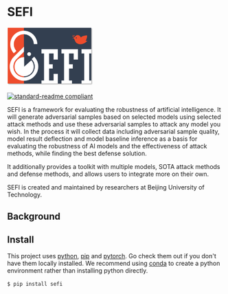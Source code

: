 # SEFI
<img src="https://github.com/NeoSunJZ/Canary_Master/blob/main/logo.png?raw=true" width="200">

[![standard-readme compliant](https://img.shields.io/badge/readme%20style-standard-brightgreen.svg?style=flat-square)](https://github.com/RichardLitt/standard-readme)

SEFI is a framework for evaluating the robustness of artificial intelligence. It will generate adversarial samples based on selected models using selected attack methods and use these adversarial samples to attack any model you wish. In the process it will collect data including adversarial sample quality, model result deflection and model baseline inference as a basis for evaluating the robustness of AI models and the effectiveness of attack methods, while finding the best defense solution.

It additionally provides a toolkit with multiple models, SOTA attack methods and defense methods, and allows users to integrate more on their own.

SEFI is created and maintained by researchers at Beijing University of Technology.

## Background

## Install

This project uses [python](https://www.python.org/), [pip](https://pypi.org/project/pip/) and [pytorch](https://pytorch.org/). Go check them out if you don't have them locally installed.
We recommend using [conda](https://github.com/conda/conda) to create a python environment rather than installing python directly.

```sh
$ pip install sefi
```
